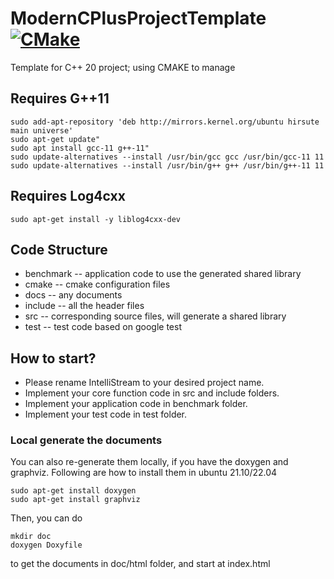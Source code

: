 # ModernCPlusProjectTemplate [![CMake](https://github.com/intellistream/ModernCPlusProjectTemplate/actions/workflows/cmake.yml/badge.svg?branch=main)](https://github.com/intellistream/ModernCPlusProjectTemplate/actions/workflows/cmake.yml)

Template for C++ 20 project; using CMAKE to manage

## Requires G++11

```shell
sudo add-apt-repository 'deb http://mirrors.kernel.org/ubuntu hirsute main universe'
sudo apt-get update"
sudo apt install gcc-11 g++-11"
sudo update-alternatives --install /usr/bin/gcc gcc /usr/bin/gcc-11 11
sudo update-alternatives --install /usr/bin/g++ g++ /usr/bin/g++-11 11
```

## Requires Log4cxx

```shell
sudo apt-get install -y liblog4cxx-dev
```

## Code Structure

- benchmark -- application code to use the generated shared library
- cmake -- cmake configuration files
- docs -- any documents
- include -- all the header files
- src -- corresponding source files, will generate a shared library
- test -- test code based on google test

## How to start?

- Please rename IntelliStream to your desired project name.
- Implement your core function code in src and include folders.
- Implement your application code in benchmark folder.
- Implement your test code in test folder.

### Local generate the documents

You can also re-generate them locally, if you have the doxygen and graphviz. Following are how to install them in ubuntu
21.10/22.04

```shell
sudo apt-get install doxygen
sudo apt-get install graphviz
```

Then, you can do

```shell
mkdir doc
doxygen Doxyfile
```

to get the documents in doc/html folder, and start at index.html